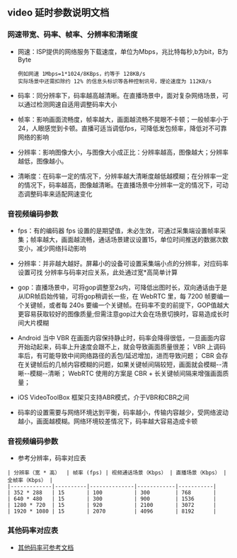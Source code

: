 ## video 延时参数说明文档

### 网速带宽、码率、帧率、分辨率和清晰度     
   * 网速：ISP提供的网络服务下载速度，单位为Mbps，兆比特每秒,b为bit，B为Byte
     
     ```
     例如网速 1Mbps=1*1024/8KBps，约等于 128KB/s
     实际场景中还需扣除约 12% 的信息头标识等各种控制讯号，理论速度为 112KB/s
     ```

   *  码率：同分辨率下，码率越高越清晰。在直播场景中，面对复杂网络场景，可以通过检测网速自适用调整码率大小
   
   *  帧率：影响画面流畅度，帧率越大，画面越流畅不晃眼不卡顿；一般帧率小于24，人眼感觉到卡顿。直播可适当调低fps，可降低发包频率，降低对不可靠网络的影响

   *  分辨率：影响图像大小，与图像大小成正比：分辨率越高，图像越大；分辨率越低，图像越小。

   *  清晰度：在码率一定的情况下，分辨率越大清晰度越低越模糊；在分辨率一定的情况下，码率越高，图像越清晰。在直播场景中分辨率一定的情况下，可动态调整码率来适配网速变化
   


### 音视频编码参数   
   * fps：有的编码器 fps 设置的是期望值，未必生效，可通过采集端设置帧率采集；帧率越大，画面越流畅，通话场景建议设置15，单位时间推送的数据次数变小，减少网络抖动影响
   
   * 分辨率：并非越大越好。屏幕小的设备可设置采集端小点的分辨率，对应码率设置可找 分辨率与码率对应关系，此处通过宽*高简单计算
  
   * gop：直播场景中，可将gop调整至2s内，可降低出图时长，双向通话由于是从IDR帧启始传输，可将gop稍调长一些，在 WebRTC 里，每 7200 帧要编一个关键帧，或者每 240s 要编一个关键帧。在码率不变的前提下，GOP值越大更容易获取较好的图像质量;但需注意gop过大会在场景切换时，容易造成长时间大片模糊
  
   * Android 当中 VBR 在画面内容保持静止时，码率会降得很低，一旦画面内容开始动起来，码率上升速度会跟不上，就会导致画面质量很差；
VBR 上调码率后，有可能导致中间网络路径的丢包/延迟增加，进而导致问题；
CBR 会存在关键帧后的几帧内容模糊的问题，如果关键帧间隔较短，画面就会模糊--清晰--模糊--清晰；
WebRTC 使用的方案是 CBR + 长关键帧间隔来增强画面质量；
  
   * iOS VideoToolBox 框架只支持ABR模式，介于VBR和CBR之间

   * 码率的设置需要与网络环境达到平衡，码率越小，传输内容越少，受网络波动越小，画面越模糊。网络环境较差情况下，码率越大容易造成卡顿


### 音视频编码参数     
   * 参考分辨率，码率对应表

	| 分辨率（宽 * 高）  | 帧率 (fps) | 视频通话场景（Kbps） | 直播场景（Kbps） | 全帧率（Kbps） |
	|-------------|----------|--------------|------------|-----------|
	| 352 * 288   | 15       | 100          | 300        | 768       |
	| 640 * 480   | 15       | 300          | 900        | 1536      |
	| 1280 * 720  | 15       | 920          | 2100       | 3072      |
	| 1920 * 1080 | 15       | 2070         | 4096       | 8192      |
   
   

### 其他码率对应表 
   * [其他码率可参考文档](https://cloud.tencent.com/document/product/647/32236)
